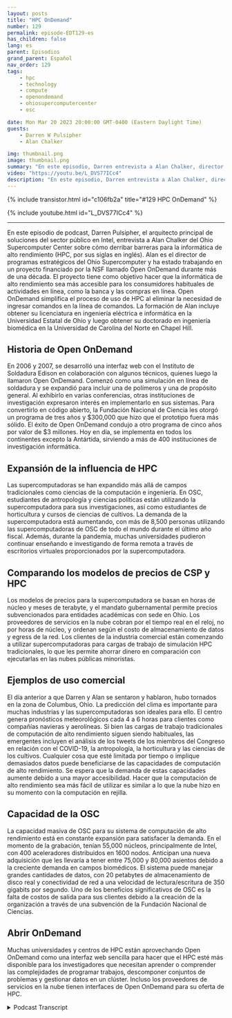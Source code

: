```yaml
---
layout: posts
title: "HPC OnDemand"
number: 129
permalink: episode-EDT129-es
has_children: false
lang: es
parent: Episodios
grand_parent: Español
nav_order: 129
tags:
    - hpc
    - technology
    - compute
    - openondemand
    - ohiosupercomputercenter
    - osc

date: Mon Mar 20 2023 20:00:00 GMT-0400 (Eastern Daylight Time)
guests:
    - Darren W Pulsipher
    - Alan Chalker

img: thumbnail.png
image: thumbnail.png
summary: "En este episodio, Darren entrevista a Alan Chalker, director del programa estratégico en el Centro de Supercomputación de Ohio, sobre Open OnDemand para clústeres de HPC en todo el mundo."
video: "https://youtu.be/L_DVS77ICc4"
description: "En este episodio, Darren entrevista a Alan Chalker, director del programa estratégico en el Centro de Supercomputación de Ohio, sobre Open OnDemand para clústeres de HPC en todo el mundo."
---
```


<div>
{% include transistor.html id="c106fb2a" title="#129 HPC OnDemand" %}

{% include youtube.html id="L_DVS77ICc4" %}
</div>

---

En este episodio de podcast, Darren Pulsipher, el arquitecto principal de soluciones del sector público en Intel, entrevista a Alan Chalker del Ohio Supercomputer Center sobre cómo derribar barreras para la informática de alto rendimiento (HPC, por sus siglas en inglés). Alan es el director de programas estratégicos del Ohio Supercomputer y ha estado trabajando en un proyecto financiado por la NSF llamado Open OnDemand durante más de una década. El proyecto tiene como objetivo hacer que la informática de alto rendimiento sea más accesible para los consumidores habituales de actividades en línea, como la banca y las compras en línea. Open OnDemand simplifica el proceso de uso de HPC al eliminar la necesidad de ingresar comandos en la línea de comandos. La formación de Alan incluye obtener su licenciatura en ingeniería eléctrica e informática en la Universidad Estatal de Ohio y luego obtener su doctorado en ingeniería biomédica en la Universidad de Carolina del Norte en Chapel Hill.

## Historia de Open OnDemand

En 2006 y 2007, se desarrolló una interfaz web con el Instituto de Soldadura Edison en colaboración con algunos técnicos, quienes luego la llamaron Open OnDemand. Comenzó como una simulación en línea de soldadura y se expandió para incluir una de polímeros y una de propósito general. Al exhibirlo en varias conferencias, otras instituciones de investigación expresaron interés en implementarlo en sus sistemas. Para convertirlo en código abierto, la Fundación Nacional de Ciencia les otorgó un programa de tres años y $300,000 que hizo que el prototipo fuera más sólido. El éxito de Open OnDemand condujo a otro programa de cinco años por valor de $3 millones. Hoy en día, se implementa en todos los continentes excepto la Antártida, sirviendo a más de 400 instituciones de investigación informática.

## Expansión de la influencia de HPC

Las supercomputadoras se han expandido más allá de campos tradicionales como ciencias de la computación e ingeniería. En OSC, estudiantes de antropología y ciencias políticas están utilizando la supercomputadora para sus investigaciones, así como estudiantes de horticultura y cursos de ciencias de cultivos. La demanda de la supercomputadora está aumentando, con más de 8,500 personas utilizando las supercomputadoras de OSC de todo el mundo durante el último año fiscal. Además, durante la pandemia, muchas universidades pudieron continuar enseñando e investigando de forma remota a través de escritorios virtuales proporcionados por la supercomputadora.

## Comparando los modelos de precios de CSP y HPC

Los modelos de precios para la supercomputadora se basan en horas de núcleo y meses de terabyte, y el mandato gubernamental permite precios subvencionados para entidades académicas con sede en Ohio. Los proveedores de servicios en la nube cobran por el tiempo real en el reloj, no por horas de núcleo, y ordenan según el costo de almacenamiento de datos y egress de la red. Los clientes de la industria comercial están comenzando a utilizar supercomputadoras para cargas de trabajo de simulación HPC tradicionales, lo que les permite ahorrar dinero en comparación con ejecutarlas en las nubes públicas minoristas.

## Ejemplos de uso comercial

El día anterior a que Darren y Alan se sentaron y hablaron, hubo tornados en la zona de Columbus, Ohio. La predicción del clima es importante para muchas industrias y las supercomputadoras son ideales para ello. El centro genera pronósticos meteorológicos cada 4 a 6 horas para clientes como compañías navieras y aerolíneas. Si bien las cargas de trabajo tradicionales de computación de alto rendimiento siguen siendo habituales, las emergentes incluyen el análisis de los tweets de los miembros del Congreso en relación con el COVID-19, la antropología, la horticultura y las ciencias de los cultivos. Cualquier cosa que esté limitada por tiempo o implique demasiados datos puede beneficiarse de las capacidades de computación de alto rendimiento. Se espera que la demanda de estas capacidades aumente debido a una mayor accesibilidad. Hacer que la computación de alto rendimiento sea más fácil de utilizar es similar a lo que la nube hizo en su momento con la computación en rejilla.

## Capacidad de la OSC

La capacidad masiva de OSC para su sistema de computación de alto rendimiento está en constante expansión para satisfacer la demanda. En el momento de la grabación, tenían 55,000 núcleos, principalmente de Intel, con 400 aceleradores distribuidos en 1600 nodos. Anticipan una nueva adquisición que les llevaría a tener entre 75,000 y 80,000 asientos debido a la creciente demanda en campos biomédicos. El sistema puede manejar grandes cantidades de datos, con 20 petabytes de almacenamiento de disco real y conectividad de red a una velocidad de lectura/escritura de 350 gigabits por segundo. Uno de los beneficios significativos de OSC es la falta de costos de salida para sus clientes debido a la creación de la organización a través de una subvención de la Fundación Nacional de Ciencias.

## Abrir OnDemand

Muchas universidades y centros de HPC están aprovechando Open OnDemand como una interfaz web sencilla para hacer que el HPC esté más disponible para los investigadores que necesitan aprender o comprender las complejidades de programar trabajos, descomponer conjuntos de problemas y gestionar datos en un clúster. Incluso los proveedores de servicios en la nube tienen interfaces de Open OnDemand para su oferta de HPC.



<details>
<summary> Podcast Transcript </summary>

<p></p>

</details>
